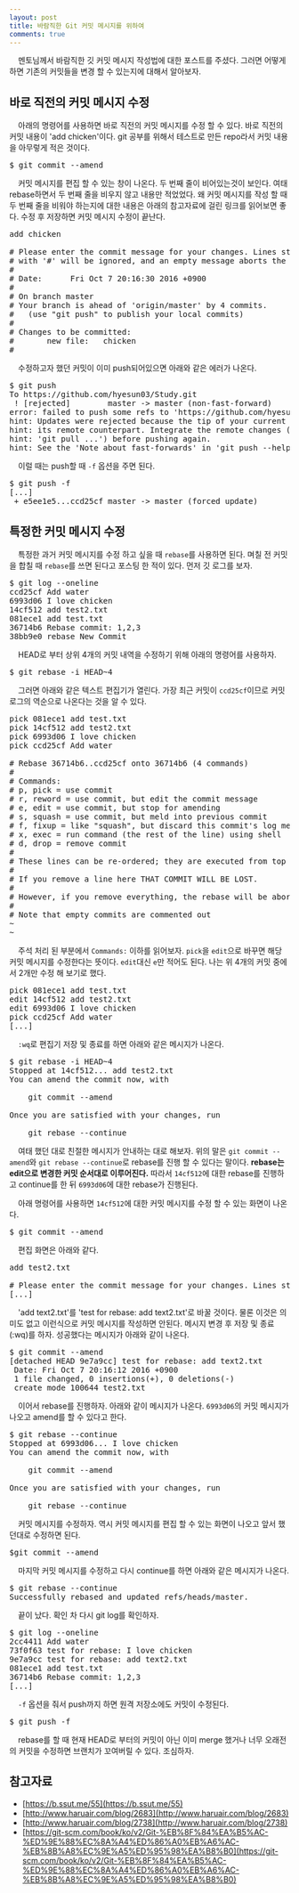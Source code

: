 ```yaml
---
layout: post
title: 바람직한 Git 커밋 메시지를 위하여
comments: true
---
```

&nbsp;&nbsp;&nbsp; 멘토님께서 바람직한 깃 커밋 메시지 작성법에 대한 포스트를 주셨다. 그러면 어떻게하면 기존의 커밋들을 변경 할 수 있는지에 대해서 알아보자.       

## **바로 직전의 커밋 메시지 수정**
&nbsp;&nbsp;&nbsp; 아래의 명령어를 사용하면 바로 직전의 커밋 메시지를 수정 할 수 있다. 바로 직전의 커밋 내용이 'add chicken'이다. git 공부를 위해서 테스트로 만든 repo라서 커밋 내용을 아무렇게 적은 것이다.
<pre>$ git commit --amend</pre>
&nbsp;&nbsp;&nbsp; 커밋 메시지를 편집 할 수 있는 창이 나온다. 두 번째 줄이 비어있는것이 보인다. 여태 rebase하면서 두 번째 줄을 비우지 않고 내용만 적었었다. 왜 커밋 메시지를 작성 할 때 두 번째 줄을 비워야 하는지에 대한 내용은 아래의 참고자료에 걸린 링크를 읽어보면 좋다. 수정 후 저장하면 커밋 메시지 수정이 끝난다.
<pre>add chicken

# Please enter the commit message for your changes. Lines starting
# with '#' will be ignored, and an empty message aborts the commit.
#
# Date:      Fri Oct 7 20:16:30 2016 +0900
#
# On branch master
# Your branch is ahead of 'origin/master' by 4 commits.
#   (use "git push" to publish your local commits)
#
# Changes to be committed:
#       new file:   chicken
#</pre>

&nbsp;&nbsp;&nbsp; 수정하고자 했던 커밋이 이미 push되어있으면 아래와 같은 에러가 나온다.
<pre>$ git push
To https://github.com/hyesun03/Study.git
 ! [rejected]        master -> master (non-fast-forward)
error: failed to push some refs to 'https://github.com/hyesun03/Study.git'
hint: Updates were rejected because the tip of your current branch is behind
hint: its remote counterpart. Integrate the remote changes (e.g.
hint: 'git pull ...') before pushing again.
hint: See the 'Note about fast-forwards' in 'git push --help' for details.</pre>

&nbsp;&nbsp;&nbsp; 이럴 때는 push할 때 `-f` 옵션을 주면 된다.
<pre>$ git push -f
[...]
 + e5ee1e5...ccd25cf master -> master (forced update)</pre>

## **특정한 커밋 메시지 수정**
&nbsp;&nbsp;&nbsp; 특정한 과거 커밋 메시지를 수정 하고 싶을 때 `rebase`를 사용하면 된다. 며칠 전 커밋을 합칠 때 `rebase`를 쓰면 된다고 포스팅 한 적이 있다. 먼저 깃 로그를 보자.
<pre>$ git log --oneline
ccd25cf Add water
6993d06 I love chicken
14cf512 add test2.txt
081ece1 add test.txt
36714b6 Rebase commit: 1,2,3
38bb9e0 rebase New Commit
</pre>
&nbsp;&nbsp;&nbsp; HEAD로 부터 상위 4개의 커밋 내역을 수정하기 위해 아래의 명령어를 사용하자.
<pre>$ git rebase -i HEAD~4</pre>

&nbsp;&nbsp;&nbsp; 그러면 아래와 같은 텍스트 편집기가 열린다. 가장 최근 커밋이 `ccd25cf`이므로 커밋 로그의 역순으로 나온다는 것을 알 수 있다.
<pre>pick 081ece1 add test.txt
pick 14cf512 add test2.txt
pick 6993d06 I love chicken
pick ccd25cf Add water

# Rebase 36714b6..ccd25cf onto 36714b6 (4 commands)
#
# Commands:
# p, pick = use commit
# r, reword = use commit, but edit the commit message
# e, edit = use commit, but stop for amending
# s, squash = use commit, but meld into previous commit
# f, fixup = like "squash", but discard this commit's log message
# x, exec = run command (the rest of the line) using shell
# d, drop = remove commit
#
# These lines can be re-ordered; they are executed from top to bottom.
#
# If you remove a line here THAT COMMIT WILL BE LOST.
#
# However, if you remove everything, the rebase will be aborted.
#
# Note that empty commits are commented out
~
~</pre>

&nbsp;&nbsp;&nbsp; 주석 처리 된 부분에서 `Commands:` 이하를 읽어보자. `pick`을 `edit`으로 바꾸면 해당 커밋 메시지를 수정한다는 뜻이다. `edit`대신 `e`만 적어도 된다. 나는 위 4개의 커밋 중에서 2개만 수정 해 보기로 했다.
<pre>pick 081ece1 add test.txt
edit 14cf512 add test2.txt
edit 6993d06 I love chicken
pick ccd25cf Add water
[...]</pre>

&nbsp;&nbsp;&nbsp; `:wq`로 편집기 저장 및 종료를 하면 아래와 같은 메시지가 나온다.
<pre>$ git rebase -i HEAD~4
Stopped at 14cf512... add test2.txt
You can amend the commit now, with

	git commit --amend

Once you are satisfied with your changes, run

	git rebase --continue
</pre>

&nbsp;&nbsp;&nbsp; 여태 했던 대로 친절한 메시지가 안내하는 대로 해보자. 위의 말은 `git commit --amend`와 `git rebase --continue`로 rebase를 진행 할 수 있다는 말이다. **rebase는 edit으로 변경한 커밋 순서대로 이루어진다.** 따라서 `14cf512`에 대한 rebase를 진행하고 continue를 한 뒤 `6993d06`에 대한 rebase가 진행된다.

&nbsp;&nbsp;&nbsp; 아래 명령어를 사용하면 `14cf512`에 대한 커밋 메시지를 수정 할 수 있는 화면이 나온다.
<pre>$ git commit --amend</pre>
&nbsp;&nbsp;&nbsp; 편집 화면은 아래와 같다.
<pre>add test2.txt

# Please enter the commit message for your changes. Lines starting
[...]</pre>

&nbsp;&nbsp;&nbsp; 'add text2.txt'를 'test for rebase: add text2.txt'로 바꿀 것이다. 물론 이것은 의미도 없고 이런식으로 커밋 메시지를 작성하면 안된다. 메시지 변경 후 저장 및 종료(:wq)를 하자. 성공했다는 메시지가 아래와 같이 나온다.
<pre>$ git commit --amend
[detached HEAD 9e7a9cc] test for rebase: add text2.txt
 Date: Fri Oct 7 20:16:12 2016 +0900
 1 file changed, 0 insertions(+), 0 deletions(-)
 create mode 100644 test2.txt</pre>

&nbsp;&nbsp;&nbsp; 이어서 rebase를 진행하자. 아래와 같이 메시지가 나온다. `6993d06`의 커밋 메시지가 나오고 amend를 할 수 있다고 한다.
<pre>$ git rebase --continue
Stopped at 6993d06... I love chicken
You can amend the commit now, with

	git commit --amend

Once you are satisfied with your changes, run

	git rebase --continue
</pre>

&nbsp;&nbsp;&nbsp; 커밋 메시지를 수정하자. 역시 커밋 메시지를 편집 할 수 있는 화면이 나오고 앞서 했던대로 수정하면 된다.
<pre>$git commit --amend</pre>

&nbsp;&nbsp;&nbsp; 마지막 커밋 메시지를 수정하고 다시 continue를 하면 아래와 같은 메시지가 나온다.
<pre>$ git rebase --continue
Successfully rebased and updated refs/heads/master.</pre>

&nbsp;&nbsp;&nbsp; 끝이 났다. 확인 차 다시 git log를 확인하자.
<pre>$ git log --oneline
2cc4411 Add water
73f0f63 test for rebase: I love chicken
9e7a9cc test for rebase: add text2.txt
081ece1 add test.txt
36714b6 Rebase commit: 1,2,3
[...]</pre>

&nbsp;&nbsp;&nbsp; `-f` 옵션을 줘서 push까지 하면 원격 저장소에도 커밋이 수정된다.
<pre>$ git push -f</pre>

&nbsp;&nbsp;&nbsp; rebase를 할 때 현재 HEAD로 부터의 커밋이 아닌 이미 merge 했거나 너무 오래전의 커밋을 수정하면 브랜치가 꼬여버릴 수 있다. 조심하자.

## **참고자료**
* [https://b.ssut.me/55](https://b.ssut.me/55)
* [http://www.haruair.com/blog/2683](http://www.haruair.com/blog/2683)
* [http://www.haruair.com/blog/2738](http://www.haruair.com/blog/2738)
* [https://git-scm.com/book/ko/v2/Git-%EB%8F%84%EA%B5%AC-%ED%9E%88%EC%8A%A4%ED%86%A0%EB%A6%AC-%EB%8B%A8%EC%9E%A5%ED%95%98%EA%B8%B0](https://git-scm.com/book/ko/v2/Git-%EB%8F%84%EA%B5%AC-%ED%9E%88%EC%8A%A4%ED%86%A0%EB%A6%AC-%EB%8B%A8%EC%9E%A5%ED%95%98%EA%B8%B0)
